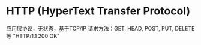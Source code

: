 # HTTP (HyperText Transfer Protocol)
应用层协议，无状态，基于TCP/IP
请求方法：GET, HEAD, POST, PUT, DELETE等
"HTTP/1.1 200 OK"
